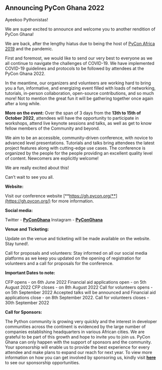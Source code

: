 ## Announcing PyCon Ghana 2022

Ayeekoo Pythonistas!

We are super excited to announce and welcome you to another rendition of PyCon Ghana!

We are back, after the lengthy hiatus due to being the host of [PyCon Africa 2019](https://bit.ly/PyConGH-PA19) and the pandemic.

First and foremost, we would like to send our very best to everyone as we all continue to navigate the challenges of COVID-19. We have implemented COVID-19 guidelines and protocols to be followed by attendees at the PyCon Ghana 2022.

In the meantime, our organizers and volunteers are working hard to bring you a fun, informative, and energizing event filled with loads of networking, tutorials, in-person collaboration, open-source contributions, and so much more! Not to mention the great fun it will be gathering together once again after a long while. 

**More on the event:**
Over the span of 3 days from the **13th to 15th of October 2022**, attendees will have the opportunity to participate in workshops, attend live keynote sessions and talks, as well as get to know fellow members of the Community and beyond.

We aim to be an accessible, community-driven conference, with novice to advanced level presentations. Tutorials and talks bring attendees the latest project features along with cutting-edge use cases. The conference is organized by the people for the people providing an excellent quality level of content. Newcomers are explicitly welcome!

We are really excited about this!

Can’t wait to see you all. 


**Website:**

Visit our conference website [**https://gh.pycon.org/**](https://gh.pycon.org/) for more information.

**Social media:**

Twitter -  [**PyConGhana**](https://twitter.com/PyconGhana/) 
Instagram - [**PyConGhana**](https://instagram.com/PyconGhana/) 

**Venue and Ticketing:**

Update on the venue and ticketing will be made available on the website. Stay tuned!.

Call for proposals and volunteers:
Stay informed on all our social media platforms as we keep you updated on the opening of registration for volunteers and a call for proposals for the conference.


**Important Dates to note:**

CFP opens - on 6th June 2022
Financial aid applications open - on 5th August 2022
CFP closes - on 8th August 2022
Call for volunteers opens - on 5th September 2022 
Accepted talks will be announced and Financial aid applications close - on 8th September 2022.
Call for volunteers closes - 30th September 2022 

**Call for Sponsors:**

The Python community is growing very quickly and the interest in developer communities across the continent is evidenced by the large number of companies establishing headquarters in various African cities. We are grateful to be part of this growth and hope to invite you to join us. PyCon Ghana can only happen with the support of sponsors and the community.
Your sponsorship will enable us to provide the best experience for every attendee and make plans to expand our reach for next year.
To view more information on how you can get involved by sponsoring us, kindly visit [**here**](https://gh.pycon.org/support-us/) to see our sponsorship opportunities.




